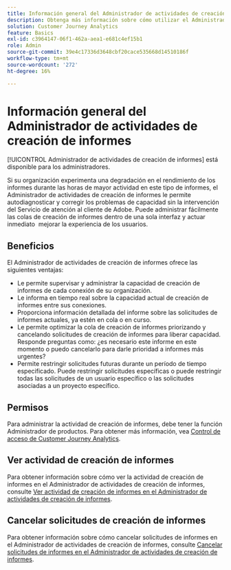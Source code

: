 ```yaml
---
title: Información general del Administrador de actividades de creación de informes
description: Obtenga más información sobre cómo utilizar el Administrador de actividades de creación de informes para diagnosticar y corregir problemas de capacidad durante las horas de mayor actividad en la creación de informes.
solution: Customer Journey Analytics
feature: Basics
exl-id: c3964147-06f1-462a-aea1-e681c4ef15b1
role: Admin
source-git-commit: 39e4c17336d3648cbf20cace535668d14510186f
workflow-type: tm+mt
source-wordcount: '272'
ht-degree: 16%

---
```


# Información general del Administrador de actividades de creación de informes

[!UICONTROL Administrador de actividades de creación de informes] está disponible para los administradores.

Si su organización experimenta una degradación en el rendimiento de los informes durante las horas de mayor actividad en este tipo de informes, el Administrador de actividades de creación de informes le permite autodiagnosticar y corregir los problemas de capacidad sin la intervención del Servicio de atención al cliente de Adobe. Puede administrar fácilmente las colas de creación de informes dentro de una sola interfaz y actuar &#x200B; inmediato &#x200B; mejorar la experiencia de los usuarios.

## Beneficios

El Administrador de actividades de creación de informes ofrece las siguientes ventajas:

* Le permite supervisar y administrar la capacidad de creación de informes de cada conexión de su organización.
* Le informa en tiempo real sobre la capacidad actual de creación de informes entre sus conexiones.
* Proporciona información detallada del informe sobre las solicitudes de informes actuales, ya estén en cola o en curso.
* Le permite optimizar la cola de creación de informes priorizando y cancelando solicitudes de creación de informes para liberar capacidad. Responde preguntas como: ¿es necesario este informe en este momento o puedo cancelarlo para darle prioridad a informes más urgentes?
* Permite restringir solicitudes futuras durante un período de tiempo especificado. Puede restringir solicitudes específicas o puede restringir todas las solicitudes de un usuario específico o las solicitudes asociadas a un proyecto específico.

## Permisos

<!-- update for CJA -->

Para administrar la actividad de creación de informes, debe tener la función Administrador de productos. Para obtener más información, vea [Control de acceso de Customer Journey Analytics](/help/technotes/access-control.md).

## Ver actividad de creación de informes

Para obtener información sobre cómo ver la actividad de creación de informes en el Administrador de actividades de creación de informes, consulte [Ver actividad de creación de informes en el Administrador de actividades de creación de informes](/help/reporting-activity-manager/reporting-activity.md).

## Cancelar solicitudes de creación de informes

Para obtener información sobre cómo cancelar solicitudes de informes en el Administrador de actividades de creación de informes, consulte [Cancelar solicitudes de informes en el Administrador de actividades de creación de informes](/help/reporting-activity-manager/reporting-activity-cancel-requests.md).
